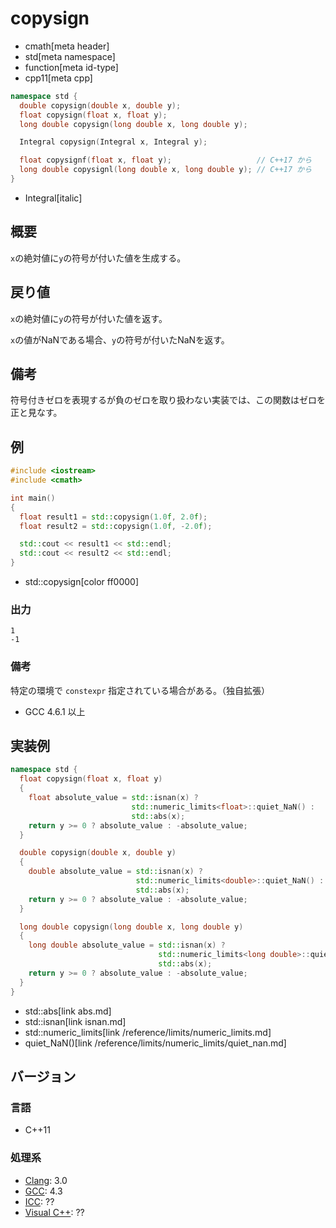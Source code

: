 # copysign
* cmath[meta header]
* std[meta namespace]
* function[meta id-type]
* cpp11[meta cpp]

```cpp
namespace std {
  double copysign(double x, double y);
  float copysign(float x, float y);
  long double copysign(long double x, long double y);

  Integral copysign(Integral x, Integral y);

  float copysignf(float x, float y);                   // C++17 から
  long double copysignl(long double x, long double y); // C++17 から
}
```
* Integral[italic]

## 概要
`x`の絶対値に`y`の符号が付いた値を生成する。


## 戻り値
`x`の絶対値に`y`の符号が付いた値を返す。

`x`の値がNaNである場合、`y`の符号が付いたNaNを返す。


## 備考
符号付きゼロを表現するが負のゼロを取り扱わない実装では、この関数はゼロを正と見なす。


## 例
```cpp example
#include <iostream>
#include <cmath>

int main()
{
  float result1 = std::copysign(1.0f, 2.0f);
  float result2 = std::copysign(1.0f, -2.0f);

  std::cout << result1 << std::endl;
  std::cout << result2 << std::endl;
}
```
* std::copysign[color ff0000]

### 出力
```
1
-1
```

### 備考
特定の環境で `constexpr` 指定されている場合がある。（独自拡張）

- GCC 4.6.1 以上


## 実装例
```cpp
namespace std {
  float copysign(float x, float y)
  {
    float absolute_value = std::isnan(x) ?
                           std::numeric_limits<float>::quiet_NaN() :
                           std::abs(x);
    return y >= 0 ? absolute_value : -absolute_value;
  }

  double copysign(double x, double y)
  {
    double absolute_value = std::isnan(x) ?
                            std::numeric_limits<double>::quiet_NaN() :
                            std::abs(x);
    return y >= 0 ? absolute_value : -absolute_value;
  }

  long double copysign(long double x, long double y)
  {
    long double absolute_value = std::isnan(x) ?
                                 std::numeric_limits<long double>::quiet_NaN() :
                                 std::abs(x);
    return y >= 0 ? absolute_value : -absolute_value;
  }
}
```
* std::abs[link abs.md]
* std::isnan[link isnan.md]
* std::numeric_limits[link /reference/limits/numeric_limits.md]
* quiet_NaN()[link /reference/limits/numeric_limits/quiet_nan.md]


## バージョン
### 言語
- C++11

### 処理系
- [Clang](/implementation.md#clang): 3.0
- [GCC](/implementation.md#gcc): 4.3
- [ICC](/implementation.md#icc): ??
- [Visual C++](/implementation.md#visual_cpp): ??

